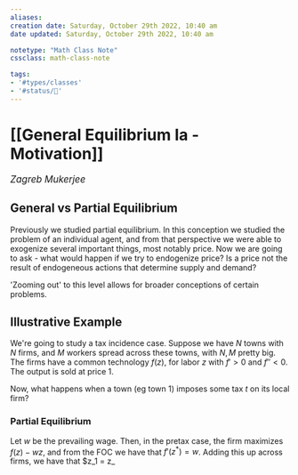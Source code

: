 ```yaml
---
aliases:
creation date: Saturday, October 29th 2022, 10:40 am
date updated: Saturday, October 29th 2022, 10:40 am

notetype: "Math Class Note"
cssclass: math-class-note

tags: 
- '#types/classes'
- '#status/🚧'
---
```


# [[General Equilibrium Ia - Motivation]]
<span style = "font-size:120%"><i >Zagreb Mukerjee </i></span>

## General vs Partial Equilibrium

Previously we studied partial equilibrium. In this conception we studied the problem of an individual agent, and from that perspective we were able to exogenize several important things, most notably price. Now we are going to ask - what would happen if we try to endogenize price? Is a price not the result of endogeneous actions that determine supply and demand?

'Zooming out' to this level allows for broader conceptions of certain problems. 

## Illustrative Example

We're going to study a tax incidence case. Suppose we have $N$ towns with $N$ firms, and $M$ workers spread across these towns, with $N, M$ pretty big. The firms have a common technology $f(z)$, for labor $z$ with $f'>0$ and $f'' < 0$. The output is sold at price $1$. 

Now, what happens when a town (eg town 1) imposes some tax $t$ on its local firm?

### Partial Equilibrium

Let $w$ be the prevailing wage. Then, in the pretax case, the firm maximizes $f(z) -wz$, and from the FOC we have that $f'(z^*) = w$. Adding this up across firms, we have that $z_1 = z_